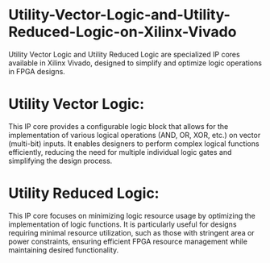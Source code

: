 # Utility-Vector-Logic-and-Utility-Reduced-Logic-on-Xilinx-Vivado
Utility Vector Logic and Utility Reduced Logic are specialized IP cores available in Xilinx Vivado, designed to simplify and optimize logic operations in FPGA designs.

# Utility Vector Logic:

This IP core provides a configurable logic block that allows for the implementation of various logical operations (AND, OR, XOR, etc.) on vector (multi-bit) inputs.
It enables designers to perform complex logical functions efficiently, reducing the need for multiple individual logic gates and simplifying the design process.

# Utility Reduced Logic:

This IP core focuses on minimizing logic resource usage by optimizing the implementation of logic functions.
It is particularly useful for designs requiring minimal resource utilization, such as those with stringent area or power constraints, ensuring efficient FPGA resource management while maintaining desired functionality.
